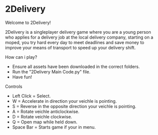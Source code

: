 # 2Delivery
Welcome to 2Delivery!

2Delivery is a singleplayer delivery game where you are a young person who applies for a delivery job at the local delivery company, starting on a moped, you try hard every day to meet deadlines and save money to improve your means of transport to speed up your delivery shift.

How can i play?
- Ensure all assets have been downloaded in the correct folders.
- Run the "2Delivery Main Code.py" file.
- Have fun!

Controls
- Left Click = Select.
- W = Accelerate in direction your veichle is pointing.
- S = Reverse in the opposite direction your veichle is pointing.
- A = Rotate veichle anticlockwise.
- D = Rotate veichle clockwise.
- Q = Open map while held down.
- Space Bar = Starts game if your in menu.
